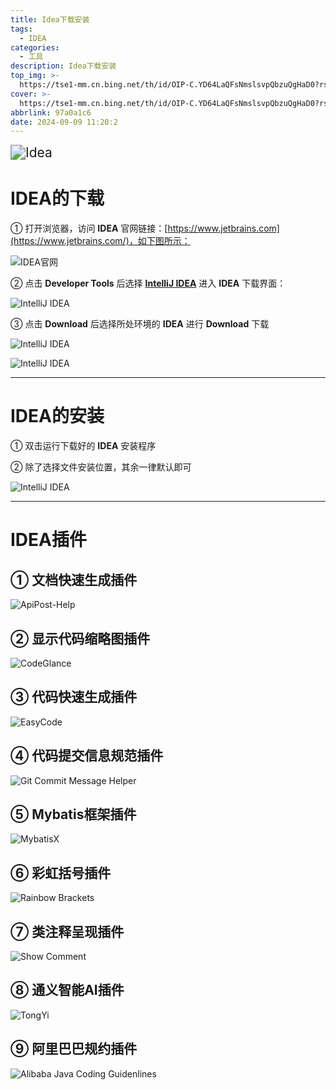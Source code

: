 ```yaml
---
title: Idea下载安装
tags:
  - IDEA
categories:
  - 工具
description: Idea下载安装
top_img: >-
  https://tse1-mm.cn.bing.net/th/id/OIP-C.YD64LaQFsNmslsvpQbzuQgHaD0?rs=1&pid=ImgDetMain
cover: >-
  https://tse1-mm.cn.bing.net/th/id/OIP-C.YD64LaQFsNmslsvpQbzuQgHaD0?rs=1&pid=ImgDetMain
abbrlink: 97a0a1c6
date: 2024-09-09 11:20:2
---
```


<img src="https://mincong.io/assets/logo-intellij.png" alt="Idea" style="zoom: 150%;" />

# IDEA的下载

① 打开浏览器，访问 **IDEA** 官网链接：[https://www.jetbrains.com](https://www.jetbrains.com/)，如下图所示：

![IDEA官网](images/tools/idea/a/v1.png)

② 点击 **Developer Tools** 后选择 [**IntelliJ IDEA**](https://www.jetbrains.com/idea/) 进入 **IDEA** 下载界面：

![IntelliJ IDEA](images/tools/idea/a/v2.png)

③ 点击 **Download** 后选择所处环境的 **IDEA** 进行 **Download** 下载

![IntelliJ IDEA](images/tools/idea/a/v3.png)

![IntelliJ IDEA](images/tools/idea/a/v4.png)



------



# IDEA的安装

① 双击运行下载好的 **IDEA** 安装程序

② 除了选择文件安装位置，其余一律默认即可

![IntelliJ IDEA](images/tools/idea/a/v5.png)



------



# IDEA插件

## ① 文档快速生成插件

![ApiPost-Help](images/tools/idea/a/v6.png)

## ② 显示代码缩略图插件

![CodeGlance](images/tools/idea/a/v7.png)

## ③ 代码快速生成插件

![EasyCode](images/tools/idea/a/v8.png)

## ④ 代码提交信息规范插件

![Git Commit Message Helper](images/tools/idea/a/v9.png)

## ⑤ Mybatis框架插件

![MybatisX](images/tools/idea/a/v10.png)

## ⑥ 彩虹括号插件

![Rainbow Brackets](images/tools/idea/a/v11.png)

## ⑦ 类注释呈现插件

![Show Comment](images/tools/idea/a/v12.png)

## ⑧ 通义智能AI插件

![TongYi](images/tools/idea/a/v13.png)

## ⑨ 阿里巴巴规约插件

![Alibaba Java Coding Guidenlines](images/tools/idea/a/v14.png)
